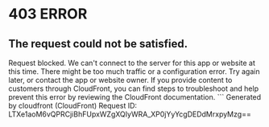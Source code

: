 # 403 ERROR

## The request could not be satisfied.

Request blocked. We can't connect to the server for this app or website at this time. There might be too much traffic or a configuration error. Try again later, or contact the app or website owner. If you provide content to customers through CloudFront, you can find steps to troubleshoot and help prevent this error by reviewing the CloudFront documentation. ```
Generated by cloudfront (CloudFront)
Request ID: LTXe1aoM6vQPRCjiBhFUpxWZgXQIyWRA_XP0jYyYcgDEDdMrxpyMzg==

```


